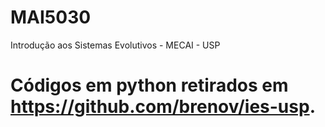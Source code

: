 # MAI5030
Introdução aos Sistemas Evolutivos - MECAI - USP

# Códigos em python retirados em https://github.com/brenov/ies-usp.
